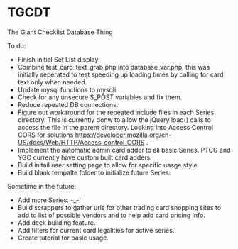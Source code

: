 # TGCDT
The Giant Checklist Database Thing

To do:
* Finish initial Set List display.
* Combine test_card_text_grab.php into database_var.php, this was initially seperated to test speeding up loading times by calling for card text only when needed.
* Update mysql functions to mysqli.
* Check for any unsecure $_POST variables and fix them.
* Reduce repeated DB connections.
* Figure out workaround for the repeated include files in each Series directory. This is currently donw to allow the jQuery load() calls to access the file in the parent directory. Looking into Access Control CORS for solutions https://developer.mozilla.org/en-US/docs/Web/HTTP/Access_control_CORS .
* Implement the automatic admin card adder to all basic Series. PTCG and YGO currently have custom built card adders.
* Build initail user setting page to allow for specific uasge style.
* Build blank tempalte folder to initialize future Series.


Sometime in the future:
* Add more Series. -_-'
* Build scrappers to gather urls for other trading card shopping sites to add to list of possible vendors and to help add card pricing info.
* Add deck building feature.
* Add filters for current card legalities for active series.
* Create tutorial for basic usage.
